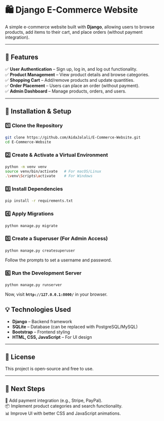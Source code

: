 # 🛍 Django E-Commerce Website  
A simple e-commerce website built with **Django**, allowing users to browse products, add items to their cart, and place orders (without payment integration).  

---

## 📌 Features  
✅ **User Authentication** – Sign up, log in, and log out functionality.  
✅ **Product Management** – View product details and browse categories.  
✅ **Shopping Cart** – Add/remove products and update quantities.  
✅ **Order Placement** – Users can place an order (without payment).  
✅ **Admin Dashboard** – Manage products, orders, and users.  

---

## 🚀 Installation & Setup  

### 1️⃣ Clone the Repository  
```bash
git clone https://github.com/AidaJalali/E-Commerce-Website.git
cd E-Commerce-Website
```

### 2️⃣ Create & Activate a Virtual Environment  
```bash
python -m venv venv
source venv/bin/activate   # For macOS/Linux  
.\venv\Scripts\activate    # For Windows  
```

### 3️⃣ Install Dependencies  
```bash
pip install -r requirements.txt
```

### 4️⃣ Apply Migrations  
```bash
python manage.py migrate
```

### 5️⃣ Create a Superuser (For Admin Access)  
```bash
python manage.py createsuperuser
```
Follow the prompts to set a username and password.

### 6️⃣ Run the Development Server  
```bash
python manage.py runserver
```
Now, visit **`http://127.0.0.1:8000/`** in your browser.


## 💡 Technologies Used  
- **Django** – Backend framework  
- **SQLite** – Database (can be replaced with PostgreSQL/MySQL)  
- **Bootstrap** – Frontend styling  
- **HTML, CSS, JavaScript** – For UI design  

---

## 📜 License  
This project is open-source and free to use.  

---

## 🎯 Next Steps  
🚀 Add payment integration (e.g., Stripe, PayPal).  
📦 Implement product categories and search functionality.  
📊 Improve UI with better CSS and JavaScript animations.  
